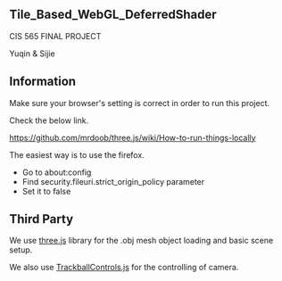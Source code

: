 Tile_Based_WebGL_DeferredShader
----------------------------------------
CIS 565 FINAL PROJECT

Yuqin & Sijie


Information
-------------------------------------------
Make sure your browser's setting is correct in order to run this project.

Check the below link.

https://github.com/mrdoob/three.js/wiki/How-to-run-things-locally 

The easiest way is to use the firefox.
* Go to about:config
* Find security.fileuri.strict_origin_policy parameter
* Set it to false



Third Party
-------------------------------------------------
We use [three.js](http://threejs.org/docs/#Reference) library for the .obj mesh object loading and basic scene setup.

We also use [TrackballControls.js](https://github.com/YuqinShao/Tile_Based_WebGL_DeferredShader/blob/master/webglDeferredShader/js/TrackballControls.js) for the controlling of camera.



